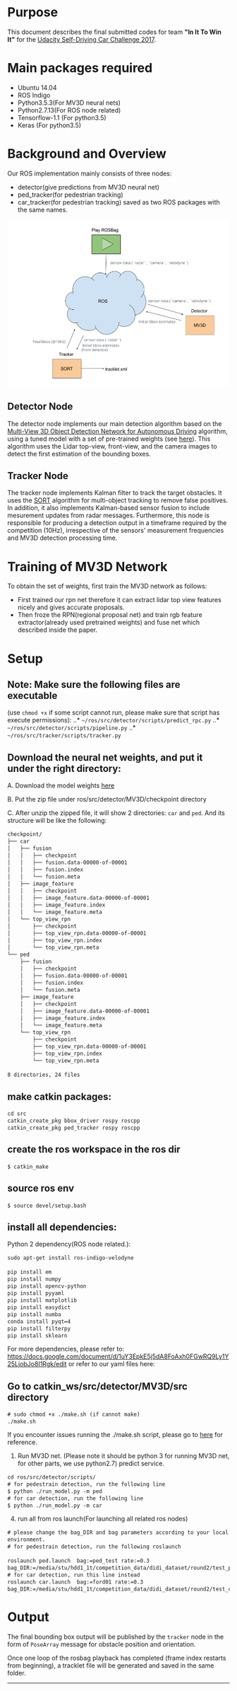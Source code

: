 # Purpose
This document describes the final submitted codes for team **"In It To Win It"** for the [Udacity Self-Driving Car Challenge 2017](https://challenge.udacity.com/).

# Main packages required
* Ubuntu 14.04
* ROS Indigo
* Python3.5.3(For MV3D neural nets)
* Python2.7.13(For ROS node related)
* Tensorflow-1.1 (For python3.5)
* Keras (For python3.5)


# Background and Overview
Our ROS implementation mainly consists of three nodes:
* detector(give predictions from MV3D neural net)
* ped_tracker(for pedestrian tracking)
* car_tracker(for pedestrian tracking)
saved as two ROS packages with the same names.

![alt text](docs/Round2_ROS_Pipeline.png "ROS Nodes Illustration")

## Detector Node
The detector node implements our main detection algorithm based on the [Multi-View 3D Object Detection Network for 
Autonomous Driving](https://arxiv.org/abs/1611.07759) algorithm, using a tuned model with a set of pre-trained 
weights (see [here](./docs/README_MV3D.md)). This algorithm uses the Lidar top-view, front-view, and the camera images
 to detect the 
first 
estimation of the bounding boxes.

## Tracker Node
The tracker node implements Kalman filter to track the target obstacles. It uses the [SORT](https://github.com/mandarup/multi-object-tracking) algorithm for multi-object tracking to remove false positives. In addition, it also implements Kalman-based sensor fusion to include mesurement updates from radar messages. Furthermore, this node is responsible for producing a detection output in a timeframe required by the competition (10Hz), irrespective of the sensors' measurement frequencies and MV3D detection processing time. 

# Training of MV3D Network
To obtain the set of weights, first train the MV3D network as follows:

- First trained our rpn net therefore it can extract lidar top view features nicely and gives accurate proposals.
- Then froze the RPN(regional proposal net) and train rgb feature extractor(already used pretrained weights) and fuse 
net which described inside the paper. 

# Setup

## Note: Make sure the following files are executable 
(use `chmod +x` if some script cannot run, please make sure that
 script has execute permissions):
..* `~/ros/src/detector/scripts/predict_rpc.py`
..* `~/ros/src/detector/scripts/pipeline.py`
..* `~/ros/src/tracker/scripts/tracker.py`


## Download the neural net weights, and put it under the right directory:
A. Download the model weights [here](https://www.dropbox.com/sh/8g64ho1tgpvja58/AABLVoA20vZd7Z2Ab_aemVZ5a?dl=0)

B. Put the zip file under ros/src/detector/MV3D/checkpoint directory

C. After unzip the zipped file, it will show 2 directories: `car` and `ped`. And its structure will be like the 
following: 
```
checkpoint/
├── car
│   ├── fusion
│   │   ├── checkpoint
│   │   ├── fusion.data-00000-of-00001
│   │   ├── fusion.index
│   │   └── fusion.meta
│   ├── image_feature
│   │   ├── checkpoint
│   │   ├── image_feature.data-00000-of-00001
│   │   ├── image_feature.index
│   │   └── image_feature.meta
│   └── top_view_rpn
│       ├── checkpoint
│       ├── top_view_rpn.data-00000-of-00001
│       ├── top_view_rpn.index
│       └── top_view_rpn.meta
└── ped
    ├── fusion
    │   ├── checkpoint
    │   ├── fusion.data-00000-of-00001
    │   ├── fusion.index
    │   └── fusion.meta
    ├── image_feature
    │   ├── checkpoint
    │   ├── image_feature.data-00000-of-00001
    │   ├── image_feature.index
    │   └── image_feature.meta
    └── top_view_rpn
        ├── checkpoint
        ├── top_view_rpn.data-00000-of-00001
        ├── top_view_rpn.index
        └── top_view_rpn.meta

8 directories, 24 files

```

## make catkin packages:
```
cd src
catkin_create_pkg bbox_driver rospy roscpp
catkin_create_pkg ped_tracker rospy roscpp
```

## create the ros workspace in the ros dir
```
$ catkin_make
```
## source ros env
```
$ source devel/setup.bash
```
## install all dependencies:

Python 2 dependency(ROS node related.):

```
sudo apt-get install ros-indigo-velodyne

pip install em
pip install numpy
pip install opencv-python
pip install pyyaml
pip install matplotlib
pip install easydict
pip install numba
conda install pyqt=4
pip install filterpy
pip install sklearn
```

For more dependencies, please refer to: 
https://docs.google.com/document/d/1uY3EpkE5j5dA8FoAxh0FGwRQ9Ly1Y25LjobJo8I1Rgk/edit
or refer to our yaml files here:  

## Go to catkin_ws/src/detector/MV3D/src directory
```
# sudo chmod +x ./make.sh (if cannot make)
./make.sh

```

If you encounter issues running the ./make.sh script, please go to [here](./docs/README_MV3D.md) for reference. 


1. Run MV3D net. (Please note it should be python 3 for running MV3D net, for other parts, we use python2.7) predict 
service.

```
cd ros/src/detector/scripts/
# for pedestrain detection, run the following line
$ python ./run_model.py -m ped
# for car detection, run the following line
$ python ./run_model.py -m car

```

4. run all from ros launch(For launching all related ros nodes)
```
# please change the bag_DIR and bag parameters according to your local environment.
# for pedestrain detection, run the following roslaunch

roslaunch ped.launch  bag:=ped_test rate:=0.3 bag_DIR:=/media/stu/hdd1_1t/competition_data/didi_dataset/round2/test_ped
# for car detection, run this line instead
roslaunch car.launch  bag:=ford01 rate:=0.3 bag_DIR:=/media/stu/hdd1_1t/competition_data/didi_dataset/round2/test_car
```



# Output
The final bounding box output will be published by the `tracker` node in the form of `PoseArray` message for obstacle position and orientation.

Once one loop of the rosbag playback has completed (frame index restarts from beginning), a tracklet file will be generated and saved in the same folder.

 
---